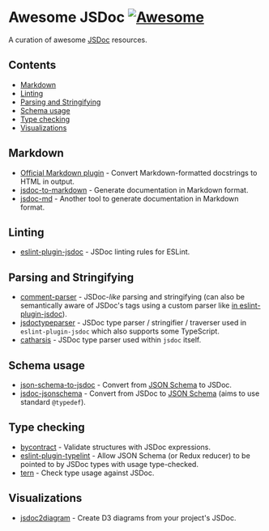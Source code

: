 # Awesome JSDoc [![Awesome](https://awesome.re/badge.svg)](https://awesome.re)

A curation of awesome [JSDoc](https://jsdoc.app/) resources.

## Contents

- [Markdown](#markdown)
- [Linting](#linting)
- [Parsing and Stringifying](#parsing-and-stringifying)
- [Schema usage](#schema-usage)
- [Type checking](#type-checking)
- [Visualizations](#visualizations)

## Markdown

- [Official Markdown plugin](https://jsdoc.app/plugins-markdown.html) - Convert
  Markdown-formatted docstrings to HTML in output.
- [jsdoc-to-markdown](https://github.com/jsdoc2md/jsdoc-to-markdown) - Generate
  documentation in Markdown format.
- [jsdoc-md](https://github.com/jaydenseric/jsdoc-md) - Another tool to generate
  documentation in Markdown format.

## Linting

- [eslint-plugin-jsdoc](https://github.com/gajus/eslint-plugin-jsdoc) - JSDoc
  linting rules for ESLint.

## Parsing and Stringifying

- [comment-parser](https://github.com/syavorsky/comment-parser) - JSDoc-*like*
  parsing and stringifying (can also be semantically aware of JSDoc's tags using
  a custom parser like [in eslint-plugin-jsdoc][1]).
- [jsdoctypeparser](https://github.com/jsdoctypeparser/jsdoctypeparser) - JSDoc
  type parser / stringifier / traverser used in `eslint-plugin-jsdoc` which also
  supports some TypeScript.
- [catharsis](https://github.com/hegemonic/catharsis) - JSDoc type parser used
  within `jsdoc` itself.

## Schema usage

- [json-schema-to-jsdoc](https://github.com/n3ps/json-schema-to-jsdoc) - Convert
  from [JSON Schema](http://json-schema.org/) to JSDoc.
- [jsdoc-jsonschema](https://github.com/brettz9/jsdoc-jsonschema) - Convert
  from JSDoc to [JSON Schema](http://json-schema.org/) (aims to use standard
  `@typedef`).

## Type checking

- [bycontract](https://github.com/dsheiko/bycontract/) - Validate structures
  with JSDoc expressions.
- [eslint-plugin-typelint](https://github.com/yarax/eslint-plugin-typelint) -
  Allow JSON Schema (or Redux reducer) to be pointed to by JSDoc types with
  usage type-checked.
- [tern](https://github.com/ternjs/tern) - Check type usage against JSDoc.

## Visualizations

- [jsdoc2diagram](https://github.com/amcmillan01/jsdoc2diagram) - Create D3
  diagrams from your project's JSDoc.

<!-- FOOTNOTES -->

[1]: https://github.com/gajus/eslint-plugin-jsdoc/blob/master/src/iterateJsdoc.js#L28-L85
